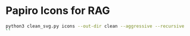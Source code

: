 # Papiro Icons for RAG

```sh
python3 clean_svg.py icons --out-dir clean --aggressive --recursive
``
